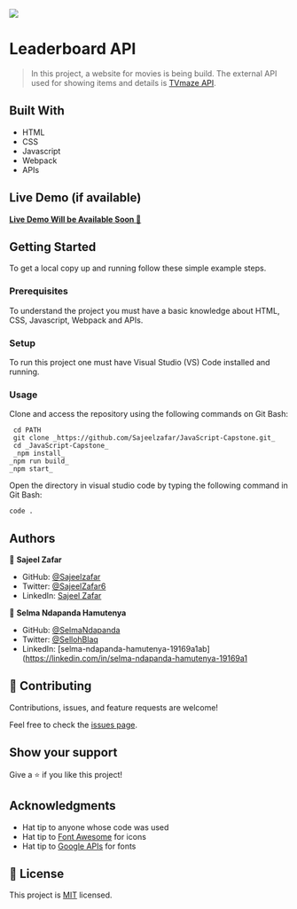 ![](https://img.shields.io/badge/Microverse-blueviolet)

# Leaderboard API

> In this project, a website for movies is being build. The external API used for showing items and details is [TVmaze API](https://www.tvmaze.com/api). 

## Built With

- HTML
- CSS
- Javascript
- Webpack
- APIs
  
## Live Demo (if available)

[**Live Demo Will be Available Soon 🚀**]()

## Getting Started

To get a local copy up and running follow these simple example steps.

### Prerequisites

To understand the project you must have a basic knowledge about HTML, CSS, Javascript, Webpack and APIs.

### Setup

To run this project one must have Visual Studio (VS) Code installed and running.

### Usage

Clone and access the repository using the following commands on Git Bash:

  ```
   cd PATH 
   git clone _https://github.com/Sajeelzafar/JavaScript-Capstone.git_
   cd _JavaScript-Capstone_
   _npm install_
  _npm run build_
  _npm start_ 
  ```

Open the directory in visual studio code by typing the following command in Git Bash:

 ```
 code .
  ```

## Authors

👤 **Sajeel Zafar**

- GitHub: [@Sajeelzafar](https://github.com/Sajeelzafar)
- Twitter: [@SajeelZafar6](https://twitter.com/SajeelZafar6)
- LinkedIn: [Sajeel Zafar](https://www.linkedin.com/in/sajeelzafar/)

👤 **Selma Ndapanda Hamutenya**

- GitHub: [@SelmaNdapanda](https://github.com/SelmaNdapanda)
- Twitter: [@SellohBlaq](https://twitter.com/sellohBlaq)
- LinkedIn: [selma-ndapanda-hamutenya-19169a1ab](https://linkedin.com/in/selma-ndapanda-hamutenya-19169a1


## 🤝 Contributing

Contributions, issues, and feature requests are welcome!

Feel free to check the [issues page](../../issues/).

## Show your support

Give a ⭐️ if you like this project!

## Acknowledgments

- Hat tip to anyone whose code was used
- Hat tip to [Font Awesome](https://fontawesome.com) for icons
- Hat tip to [Google APIs](https://fonts.googleapis.com) for fonts

## 📝 License

This project is [MIT](./LICENSE) licensed.


